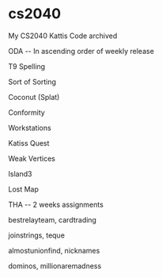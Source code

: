 # cs2040
My CS2040 Kattis Code archived

ODA -- In ascending order of weekly release

T9 Spelling

Sort of Sorting

Coconut (Splat)

Conformity

Workstations

Katiss Quest

Weak Vertices

Island3

Lost Map


THA -- 2 weeks assignments

bestrelayteam, cardtrading

joinstrings, teque

almostunionfind, nicknames
 
dominos, millionaremadness

 
